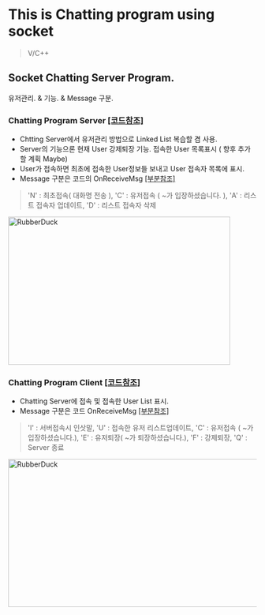 # This is Chatting program using socket
 
> V/C++

## Socket Chatting Server Program.
 유저관리. & 기능. & Message 구분.

###  Chatting Program Server [[코드참조]](https://github.com/malvr00/Cplusplus-ChattingProgram/tree/main/ChatServer)
* Chtting Server에서 유저관리 방법으로 Linked List 복습할 겸 사용.
* Server의 기능으론 현재 User 강제퇴장 기능. 접속한 User 목록표시 ( 향후 추가 할 계획 Maybe)
* User가 접속하면 최초에 접속한 User정보들 보내고 User 접속자 목록에 표시.
* Message 구분은 코드의 OnReceiveMsg [[부분참조]](https://github.com/malvr00/Cplusplus-ChattingProgram/blob/main/ChatServer/ChatServerDlg.cpp)
>  'N' : 최초접속( 대화명 전송 ), 'C' : 유저접속 ( ~가 입장하셨습니다. ), 'A' : 리스트 접속자 업데이트, 'D' : 리스트 접속자 삭제

   <img src="https://user-images.githubusercontent.com/77275513/114269239-cb0ad000-9a40-11eb-85b5-6377f6e73279.PNG" width="450px" height="300px" title="100px" alt="RubberDuck"></img><br/>


### Chatting Program Client [[코드참조]](https://github.com/malvr00/Cplusplus-ChattingProgram/tree/main/ChatClient)
* Chatting Server에 접속 및 접속한 User List 표시.
* Message 구분은 코드 OnReceiveMsg [[부분참조]](https://github.com/malvr00/Cplusplus-ChattingProgram/blob/main/ChatClient/ChatClientDlg.cpp)
> 'I' : 서버접속시 인삿말, 'U' : 접속한 유저 리스트업데이트, 'C' : 유저접속 ( ~가 입장하셨습니다.), 'E' : 유저퇴장( ~가 퇴장하셨습니다.), 'F' : 강제퇴장, 'Q' : Server 종료

   <img src="https://user-images.githubusercontent.com/77275513/114269452-212c4300-9a42-11eb-9ca1-0dfebaa240f4.PNG" width="600px" height="300px" title="100px" alt="RubberDuck"></img><br/>
